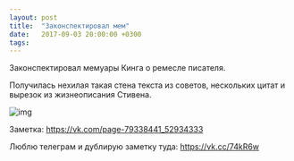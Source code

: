 ```yaml
---
layout: post
title:  "Законспектировал мем"
date:   2017-09-03 20:00:00 +0300
tags:   
---
```


Законспектировал мемуары Кинга о ремесле писателя. 

Получилась нехилая такая стена текста из советов, нескольких цитат и вырезок из жизнеописания Стивена.

![img](https://pp.userapi.com/c638716/v638716135/5c7b8/HUiLe-YGIJY.jpg)

<!--excerpt-->

Заметка: https://vk.com/page-79338441_52934333 

Люблю телеграм и дублирую заметку туда: https://vk.cc/74kR6w
